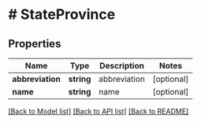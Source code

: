# # StateProvince

## Properties

Name | Type | Description | Notes
------------ | ------------- | ------------- | -------------
**abbreviation** | **string** | abbreviation | [optional]
**name** | **string** | name | [optional]

[[Back to Model list]](../../README.md#models) [[Back to API list]](../../README.md#endpoints) [[Back to README]](../../README.md)
